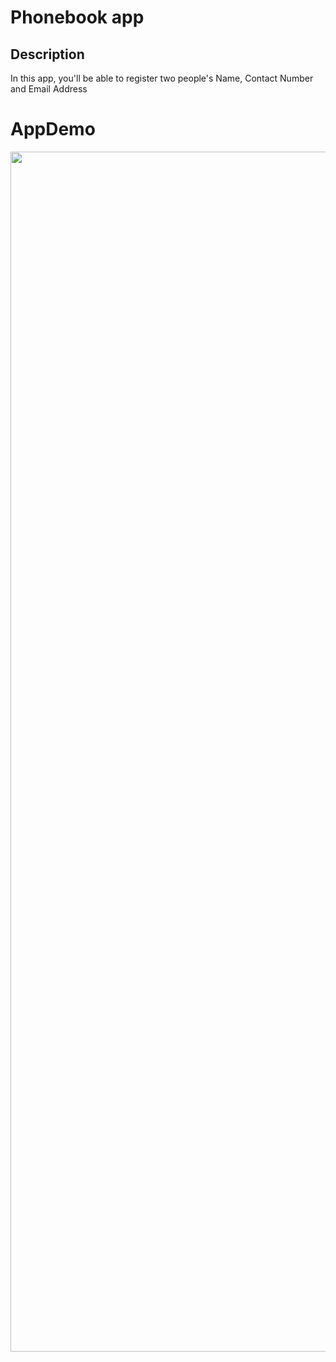 # Phonebook app

## Description

In this app, you'll be able to register two people's Name, Contact Number and Email Address

# AppDemo

<img src="./demoVid/Screen Recording 2024-05-17 at 22.gif" width=1920/>
